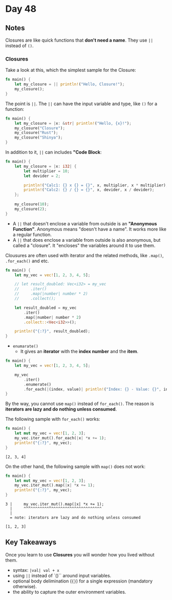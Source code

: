 # Day 48

## Notes

Closures are like quick functions that **don't need a name**.
They use `||` instead of `()`. 

### Closures

Take a look at this, which the simplest sample for the Closure:

```rust
fn main() {
    let my_closure = || println!("Hello, Closure!");
    my_closure();
}
```

The point is `||`.
The `||` can have the input variable and type, like `()` for a function:

```rust
fn main() {
    let my_closure = |x: &str| println!("Hello, {x}!");
    my_closure("Closure");
    my_closure("Rust");
    my_closure("Shinya");
}
```

In addition to it, `||` can includes **"Code Block**:

```rust
fn main() {
    let my_closure = |x: i32| {
        let multiplier = 10;
        let devider = 2;

        println!("Calc1: {} x {} = {}", x, multiplier, x * multiplier);
        println!("Calc2: {} / {} = {}", x, devider, x / devider);
    };
    
    my_closure(10);
    my_closure(2);
}
```

- A `||` that doesn't enclose a variable from outside is an **"Anonymous Function"**. Anonymous means "doesn't have a name". It works more like a regular function.
- A `||` that does enclose a variable from outside is also anonymous, but called a "closure". It "encloses" the variables around it to use them.

Clousures are often used with iterator and the related methods, like `.map()`, `.for_each()` and etc.

```rust
fn main() {
    let my_vec = vec![1, 2, 3, 4, 5];

    // let result_doubled: Vec<i32> = my_vec        
    //     .iter()                     
    //     .map(|number| number * 2)   
    //     .collect();   

    let result_doubled = my_vec        
        .iter()                     
        .map(|number| number * 2)   
        .collect::<Vec<i32>>();

    println!("{:?}", result_doubled);
}
```

- `enumarate()`
  - It gives an **iterator** with the **index number** and the **item**.

```rust
fn main() {
    let my_vec = vec![1, 2, 3, 4, 5];

    my_vec
        .iter()
        .enumerate()
        .for_each(|(index, value)| println!("Index: {} - Value: {}", index, value));
}
```

By the way, you cannot use `map()` instead of `for_each()`.
The reason is **iterators are lazy and do nothing unless consumed**.

The following sample with `for_each()` works:

```rust
fn main() {
    let mut my_vec = vec![1, 2, 3];
    my_vec.iter_mut().for_each(|x| *x += 1);
    println!("{:?}", my_vec);
}
```

```shell
[2, 3, 4]
```

On the other hand, the following sample with `map()` does not work:

```rust
fn main() {
    let mut my_vec = vec![1, 2, 3];
    my_vec.iter_mut().map(|x| *x += 1);
    println!("{:?}", my_vec);
}
```

```shell
3 |     my_vec.iter_mut().map(|x| *x += 1);
  |     ^^^^^^^^^^^^^^^^^^^^^^^^^^^^^^^^^^
  |
  = note: iterators are lazy and do nothing unless consumed

[1, 2, 3]
```

## Key Takeaways

Once you learn to use **Closures** you will wonder how you lived without them.

- syntax: `|val| val + x`
- using `||` instead of `()`` around input variables.
- optional body delimination (`{}`) for a single expression (mandatory otherwise).
- the ability to capture the outer environment variables.
